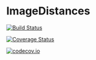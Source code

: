 # ImageDistances

[![Build Status](https://travis-ci.org/JuliaImages/ImageDistances.jl.svg?branch=master)](https://travis-ci.org/JuliaImages/ImageDistances.jl)

[![Coverage Status](https://coveralls.io/repos/JuliaImages/ImageDistances.jl/badge.svg?branch=master&service=github)](https://coveralls.io/github/JuliaImages/ImageDistances.jl?branch=master)

[![codecov.io](http://codecov.io/github/JuliaImages/ImageDistances.jl/coverage.svg?branch=master)](http://codecov.io/github/JuliaImages/ImageDistances.jl?branch=master)
